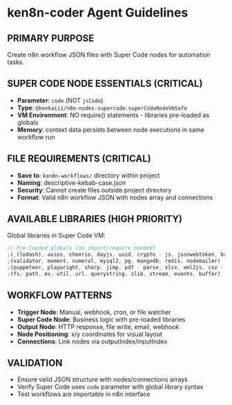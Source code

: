 # ken8n-coder Agent Guidelines

## PRIMARY PURPOSE

Create n8n workflow JSON files with Super Code nodes for automation tasks.

## SUPER CODE NODE ESSENTIALS (CRITICAL)

- **Parameter**: `code` (NOT `jsCode`)
- **Type**: `@kenkaiii/n8n-nodes-supercode.superCodeNodeVmSafe`
- **VM Environment**: NO require() statements - libraries pre-loaded as globals
- **Memory**: context data persists between node executions in same workflow run

## FILE REQUIREMENTS (CRITICAL)

- **Save to**: `ken8n-workflows/` directory within project
- **Naming**: descriptive-kebab-case.json
- **Security**: Cannot create files outside project directory
- **Format**: Valid n8n workflow JSON with nodes array and connections

## AVAILABLE LIBRARIES (HIGH PRIORITY)

Global libraries in Super Code VM:

```javascript
// Pre-loaded globals (no import/require needed)
;(_(lodash), axios, cheerio, dayjs, uuid, crypto - js, jsonwebtoken, bcrypt)
;(validator, moment, numeral, mysql2, pg, mongodb, redis, nodemailer)
;(puppeteer, playwright, sharp, jimp, pdf - parse, xlsx, xml2js, csv - parse)
;(fs, path, os, util, url, querystring, zlib, stream, events, buffer)
```

## WORKFLOW PATTERNS

- **Trigger Node**: Manual, webhook, cron, or file watcher
- **Super Code Node**: Business logic with pre-loaded libraries
- **Output Node**: HTTP response, file write, email, webhook
- **Node Positioning**: x/y coordinates for visual layout
- **Connections**: Link nodes via outputIndex/inputIndex

## VALIDATION

- Ensure valid JSON structure with nodes/connections arrays
- Verify Super Code uses `code` parameter with global library syntax
- Test workflows are importable in n8n interface
